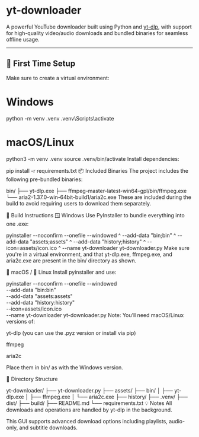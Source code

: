 # yt-downloader

A powerful YouTube downloader built using Python and [yt-dlp](https://github.com/yt-dlp/yt-dlp), with support for high-quality video/audio downloads and bundled binaries for seamless offline usage.

---

## 🔧 First Time Setup

Make sure to create a virtual environment:

# Windows
python -m venv .venv
.venv\Scripts\activate

# macOS/Linux
python3 -m venv .venv
source .venv/bin/activate
Install dependencies:

pip install -r requirements.txt
📦 Included Binaries
The project includes the following pre-bundled binaries:


bin/
├── yt-dlp.exe
├── ffmpeg-master-latest-win64-gpl/bin/ffmpeg.exe
└── aria2-1.37.0-win-64bit-build1/aria2c.exe
These are included during the build to avoid requiring users to download them separately.

🚀 Build Instructions
🪟 Windows
Use PyInstaller to bundle everything into one .exe:

pyinstaller --noconfirm --onefile --windowed ^
  --add-data "bin;bin" ^
  --add-data "assets;assets" ^
  --add-data "history;history" ^
  --icon=assets/icon.ico ^
  --name yt-downloader yt-downloader.py
Make sure you're in a virtual environment, and that yt-dlp.exe, ffmpeg.exe, and aria2c.exe are present in the bin/ directory as shown.

🍎 macOS / 🐧 Linux
Install pyinstaller and use:

pyinstaller --noconfirm --onefile --windowed \
  --add-data "bin:bin" \
  --add-data "assets:assets" \
  --add-data "history:history" \
  --icon=assets/icon.ico \
  --name yt-downloader yt-downloader.py
Note: You’ll need macOS/Linux versions of:

yt-dlp (you can use the .pyz version or install via pip)

ffmpeg

aria2c

Place them in bin/ as with the Windows version.

📁 Directory Structure

yt-downloader/
├── yt-downloader.py
├── assets/
├── bin/
│   ├── yt-dlp.exe
│   ├── ffmpeg.exe
│   └── aria2c.exe
├── history/
├── .venv/
├── dist/
├── build/
├── README.md
└── requirements.txt
💡 Notes
All downloads and operations are handled by yt-dlp in the background.

This GUI supports advanced download options including playlists, audio-only, and subtitle downloads.
